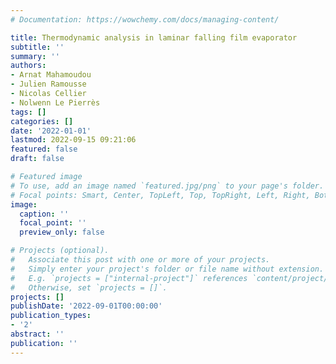 ```yaml
---
# Documentation: https://wowchemy.com/docs/managing-content/

title: Thermodynamic analysis in laminar falling film evaporator
subtitle: ''
summary: ''
authors:
- Arnat Mahamoudou
- Julien Ramousse
- Nicolas Cellier
- Nolwenn Le Pierrès
tags: []
categories: []
date: '2022-01-01'
lastmod: 2022-09-15 09:21:06
featured: false
draft: false

# Featured image
# To use, add an image named `featured.jpg/png` to your page's folder.
# Focal points: Smart, Center, TopLeft, Top, TopRight, Left, Right, BottomLeft, Bottom, BottomRight.
image:
  caption: ''
  focal_point: ''
  preview_only: false

# Projects (optional).
#   Associate this post with one or more of your projects.
#   Simply enter your project's folder or file name without extension.
#   E.g. `projects = ["internal-project"]` references `content/project/deep-learning/index.md`.
#   Otherwise, set `projects = []`.
projects: []
publishDate: '2022-09-01T00:00:00'
publication_types:
- '2'
abstract: ''
publication: ''
---
```

